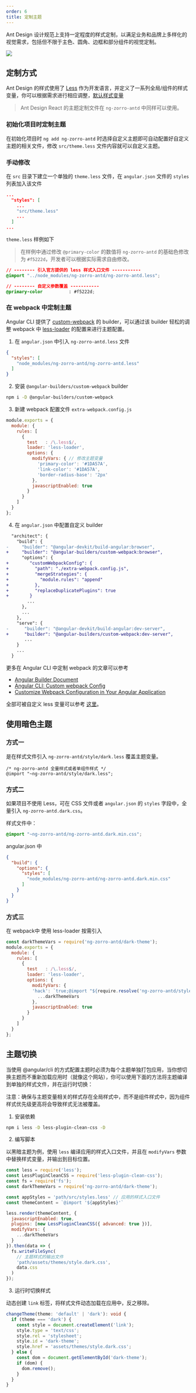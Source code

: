 ```yaml
---
order: 6
title: 定制主题
---
```


Ant Design 设计规范上支持一定程度的样式定制，以满足业务和品牌上多样化的视觉需求，包括但不限于主色、圆角、边框和部分组件的视觉定制。

![](https://zos.alipayobjects.com/rmsportal/zTFoszBtDODhXfLAazfSpYbSLSEeytoG.png)

## 定制方式
Ant Design 的样式使用了 [Less](http://lesscss.org/) 作为开发语言，并定义了一系列全局/组件的样式变量，你可以根据需求进行相应调整，[默认样式变量](https://github.com/NG-ZORRO/ng-zorro-antd/blob/master/components/style/themes/default.less)

> Ant Design React 的主题定制文件在 `ng-zorro-antd` 中同样可以使用。

### 初始化项目时定制主题

在初始化项目时 `ng add ng-zorro-antd` 时选择自定义主题即可自动配置好自定义主题的相关文件，修改 `src/theme.less` 文件内容就可以自定义主题。

### 手动修改

在 `src` 目录下建立一个单独的 `theme.less` 文件，在 `angular.json` 文件的 `styles` 列表加入该文件


```json
...
  "styles": [
    ...
    "src/theme.less"
    ...
  ]
...
```

`theme.less` 样例如下

> 在样例中通过修改 `@primary-color` 的数值将 `ng-zorro-antd` 的基础色修改为 `#f5222d`，开发者可以根据实际需求自由修改。

```css
// -------- 引入官方提供的 less 样式入口文件 -----------
@import "../node_modules/ng-zorro-antd/ng-zorro-antd.less";

// -------- 自定义参数覆盖 -----------
@primary-color          : #f5222d;
```

### 在 webpack 中定制主题

Angular CLI 提供了 [custom-webpack](https://www.npmjs.com/package/@angular-builders/custom-webpack) 的 builder，可以通过该 builder 轻松的调整 webpack 中 [less-loader](https://github.com/webpack-contrib/less-loader) 的配置来进行主题配置。

1. 在 `angular.json` 中引入 `ng-zorro-antd.less` 文件

```json
{
  "styles": [
    "node_modules/ng-zorro-antd/ng-zorro-antd.less"
  ]
}
```

2. 安装 `@angular-builders/custom-webpack` builder

```bash
npm i -D @angular-builders/custom-webpack
```

3. 新建 webpack 配置文件 `extra-webpack.config.js`

```javascript
module.exports = {
  module: {
    rules: [
      {
        test   : /\.less$/,
        loader: 'less-loader',
        options: {
          modifyVars: { // 修改主题变量
            'primary-color': '#1DA57A',
            'link-color': '#1DA57A',
            'border-radius-base': '2px'
          },
          javascriptEnabled: true
        }
      }
    ]
  }
};

```

4. 在 `angular.json` 中配置自定义 builder

```diff
  "architect": {
    "build": {
-     "builder": "@angular-devkit/build-angular:browser",
+     "builder": "@angular-builders/custom-webpack:browser",
      "options": {
+        "customWebpackConfig": {
+          "path": "./extra-webpack.config.js",
+          "mergeStrategies": {
+            "module.rules": "append"
+          },
+          "replaceDuplicatePlugins": true
+        }
        ...
      },
      ...
    },
    "serve": {
-      "builder": "@angular-devkit/build-angular:dev-server",
+      "builder": "@angular-builders/custom-webpack:dev-server",
       ...
    }
    ...
  }
```
更多在 Angular CLI 中定制 webpack 的文章可以参考

* [Angular Builder Document](https://www.npmjs.com/package/@angular-builders/custom-webpack)
* [Angular CLI: Custom webpack Config](https://alligator.io/angular/custom-webpack-config/)
* [Customize Webpack Configuration in Your Angular Application](https://netbasal.com/customize-webpack-configuration-in-your-angular-application-d09683f6bd22)

全部可被自定义 less 变量可以参考 [这里](https://github.com/NG-ZORRO/ng-zorro-antd/blob/master/scripts/site/_site/doc/theme.less)。

## 使用暗色主题

### 方式一

是在样式文件引入 `ng-zorro-antd/style/dark.less` 覆盖主题变量。

```less
/* ng-zorro-antd 全量样式或者单组件样式 */
@import "~ng-zorro-antd/style/dark.less";
```

### 方式二

如果项目不使用 Less，可在 CSS 文件或者 `angular.json` 的 `styles` 字段中，全量引入 `ng-zorro-antd.dark.css`。

样式文件中：

```css
@import "~ng-zorro-antd/ng-zorro-antd.dark.min.css";
```

angular.json 中

```json
{
  "build": {
    "options": {
      "styles": [
        "node_modules/ng-zorro-antd/ng-zorro-antd.dark.min.css"
      ]
    }
  }
}
```

### 方式三

在 webpack中 使用 less-loader 按需引入


```javascript
const darkThemeVars = require('ng-zorro-antd/dark-theme');
module.exports = {
  module: {
    rules: [
      {
        test   : /\.less$/,
        loader: 'less-loader',
        options: {
          modifyVars: {
          'hack': `true;@import "${require.resolve('ng-zorro-antd/style/color/colorPalette.less')}";`,
            ...darkThemeVars
          },
          javascriptEnabled: true
        }
      }
    ]
  }
};

```

## 主题切换

当使用 @angular/cli 的方式配置主题时必须为每个主题单独打包应用，当你想切换主题而不重新加载应用时（就像这个网站），你可以使用下面的方法将主题编译到单独的样式文件，并在运行时切换：

注意：确保与主题变量相关的样式存在全局样式中，而不是组件样式中，因为组件样式优先级更高将会导致样式无法被覆盖。

1. 安装依赖

```bash
npm i less -D less-plugin-clean-css -D
```

2. 编写脚本

以黑暗主题为例，使用 `less` 编译应用的样式入口文件，并且在 `modifyVars` 参数中替换样式变量，并输出到目标位置。

```js
const less = require('less');
const LessPluginCleanCSS = require('less-plugin-clean-css');
const fs = require('fs');
const darkThemeVars = require('ng-zorro-antd/dark-theme');

const appStyles = 'path/src/styles.less' // 应用的样式入口文件
const themeContent = `@import '${appStyles}'`

less.render(themeContent, {
  javascriptEnabled: true,
  plugins: [new LessPluginCleanCSS({ advanced: true })],
  modifyVars: {
    ...darkThemeVars
  }
}).then(data => {
  fs.writeFileSync(
    // 主题样式的输出文件
    'path/assets/themes/style.dark.css',
    data.css
  )
});
```

3. 运行时切换样式

动态创建 `link` 标签，将样式文件动态加载在应用中，反之移除。

```ts
changeTheme(theme: 'default' | 'dark'): void {
  if (theme === 'dark') {
    const style = document.createElement('link');
    style.type = 'text/css';
    style.rel = 'stylesheet';
    style.id = 'dark-theme';
    style.href = 'assets/themes/style.dark.css';
  } else {
    const dom = document.getElementById('dark-theme');
    if (dom) {
      dom.remove();
    }
  }
}
```

